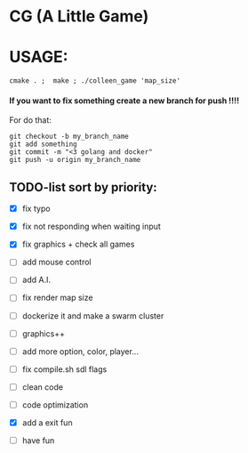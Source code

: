 CG (A Little Game)
============================
# **USAGE:**
` cmake . ;  make ; ./colleen_game 'map_size' `

#### **If you want to fix something create a new branch for push !!!!**

For do that:
```
git checkout -b my_branch_name
git add something
git commit -m "<3 golang and docker"
git push -u origin my_branch_name
```

## TODO-list sort by priority:

- [x] fix typo

- [x] fix not responding when waiting input

- [x] fix graphics + check all games

- [ ] add mouse control

- [ ] add A.I.

- [ ] fix render map size

- [ ] dockerize it and make a swarm cluster

- [ ] graphics++

- [ ] add more option, color, player...

- [ ] fix compile.sh sdl flags

- [ ] clean code

- [ ] code optimization

- [x] add a exit fun

- [ ] have fun

